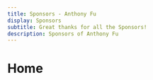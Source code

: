 ```yaml
---
title: Sponsors - Anthony Fu
display: Sponsors
subtitle: Great thanks for all the Sponsors!
description: Sponsors of Anthony Fu
---
```


# Home
